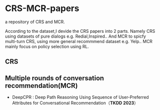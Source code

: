# CRS-MCR-papers
 a repository of CRS and MCR. 

According to the dataset,I devide the CRS papers into 2 parts. 
Namely CRS using datasets of pure dialogs e.g. Redial,Inspired..
And MCR to spicfy multi-turn CRS, using more general recommmend dataset e.g. Yelp..
MCR mainly focus on policy selection using RL.
## CRS 


## Multiple rounds of conversation recommendation(MCR)
+ DeepCPR : Deep Path Reasoning Using Sequence of User-Preferred Attributes for Conversational Recommendation（**TKDD 2023**）
